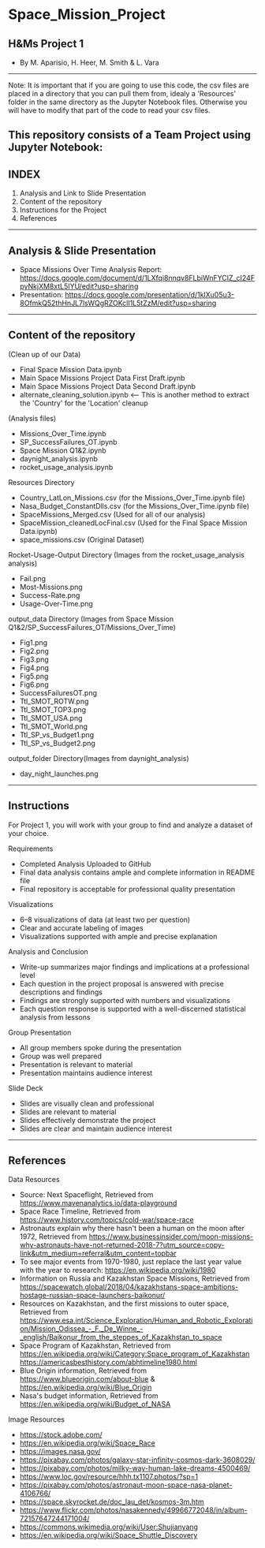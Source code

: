 # Space_Mission_Project
H&amp;Ms Project 1
--------------------------------
- By M. Aparisio, H. Heer, M. Smith & L. Vara
--------------------------------

Note: It is important that if you are going to use this code, the csv files
are placed in a directory that you can pull them from, idealy a 'Resources' folder
in the same directory as the Jupyter Notebook files. Otherwise you will have to modify
that part of the code to read your csv files.

This repository consists of a Team Project using Jupyter Notebook:
---------------------------------
INDEX
---------------------------------
1. Analysis and Link to Slide Presentation
2. Content of the repository
3. Instructions for the Project
4. References

---------------------------------
Analysis & Slide Presentation
---------------------------------
- Space Missions Over Time Analysis Report: https://docs.google.com/document/d/1LXfqi8nnqv8FLbiWnFYCIZ_cI24FpyNkjXM8xtL5IYU/edit?usp=sharing
- Presentation: https://docs.google.com/presentation/d/1klXu05u3-8OfmkQ52thHnJL7lsWQgRZOKclI1L5tZzM/edit?usp=sharing 

---------------------------------
Content of the repository
---------------------------------
(Clean up of our Data)
- Final Space Mission Data.ipynb
- Main Space Missions Project Data First Draft.ipynb
- Main Space Missions Project Data Second Draft.ipynb
- alternate_cleaning_solution.ipynb <-- This is another method to extract the 'Country' for the 'Location' cleanup

(Analysis files)
- Missions_Over_Time.ipynb
- SP_SuccessFailures_OT.ipynb
- Space Mission Q1&2.ipynb
- daynight_analysis.ipynb
- rocket_usage_analysis.ipynb

Resources Directory
- Country_LatLon_Missions.csv (for the Missions_Over_Time.ipynb file)
- Nasa_Budget_ConstantDlls.csv (for the Missions_Over_Time.ipynb file)
- SpaceMissions_Merged.csv (Used for all of our analysis)
- SpaceMission_cleanedLocFinal.csv (Used for the Final Space Mission Data.ipynb)
- space_missions.csv (Original Dataset)

Rocket-Usage-Output Directory (Images from the rocket_usage_analysis analysis)
- Fail.png
- Most-Missions.png
- Success-Rate.png
- Usage-Over-Time.png

output_data Directory (Images from Space Mission Q1&2/SP_SuccessFailures_OT/Missions_Over_Time)
- Fig1.png
- Fig2.png
- Fig3.png
- Fig4.png
- Fig5.png
- Fig6.png
- SuccessFailuresOT.png
- Ttl_SMOT_ROTW.png
- Ttl_SMOT_TOP3.png
- Ttl_SMOT_USA.png
- Ttl_SMOT_World.png
- Ttl_SP_vs_Budget1.png
- Ttl_SP_vs_Budget2.png

output_folder Directory(Images from daynight_analysis)
- day_night_launches.png

----------------------------------
Instructions
----------------------------------
For Project 1, you will work with your group to find and analyze a dataset of your choice.

Requirements
- Completed Analysis Uploaded to GitHub 
- Final data analysis contains ample and complete information in README file 
- Final repository is acceptable for professional quality presentation 

Visualizations 
- 6–8 visualizations of data (at least two per question) 
- Clear and accurate labeling of images 
- Visualizations supported with ample and precise explanation 

Analysis and Conclusion
- Write-up summarizes major findings and implications at a professional level 
- Each question in the project proposal is answered with precise descriptions and findings 
- Findings are strongly supported with numbers and visualizations 
- Each question response is supported with a well-discerned statistical analysis from lessons

Group Presentation
- All group members spoke during the presentation
- Group was well prepared
- Presentation is relevant to material
- Presentation maintains audience interest

Slide Deck
- Slides are visually clean and professional
- Slides are relevant to material
- Slides effectively demonstrate the project
- Slides are clear and maintain audience interest

------------------------------------
References
------------------------------------

Data Resources
- Source: Next Spaceflight, Retrieved from https://www.mavenanalytics.io/data-playground 
- Space Race Timeline, Retrieved from https://www.history.com/topics/cold-war/space-race 
- Astronauts explain why there hasn't been a human on the moon after 1972, Retrieved from https://www.businessinsider.com/moon-missions-why-astronauts-have-not-returned-2018-7?utm_source=copy-link&utm_medium=referral&utm_content=topbar 
- To see major events from 1970-1980, just replace the last year value with the year to research: https://en.wikipedia.org/wiki/1980 
- Information on Russia and Kazakhstan Space Missions, Retrieved from https://spacewatch.global/2018/04/kazakhstans-space-ambitions-hostage-russian-space-launchers-baikonur/ 
- Resources on Kazakhstan, and the first missions to outer space, Retrieved from 
https://www.esa.int/Science_Exploration/Human_and_Robotic_Exploration/Mission_Odissea_-_F._De_Winne_-_english/Baikonur_from_the_steppes_of_Kazakhstan_to_space 
- Space Program of Kazakhstan, Retrieved from https://en.wikipedia.org/wiki/Category:Space_program_of_Kazakhstan 
https://americasbesthistory.com/abhtimeline1980.html 
- Blue Origin information, Retrieved from https://www.blueorigin.com/about-blue & https://en.wikipedia.org/wiki/Blue_Origin
- Nasa's budget information, Retrieved from https://en.wikipedia.org/wiki/Budget_of_NASA

Image Resources
- https://stock.adobe.com/ 
- https://en.wikipedia.org/wiki/Space_Race
- https://images.nasa.gov/ 
- https://pixabay.com/photos/galaxy-star-infinity-cosmos-dark-3608029/ 
- https://pixabay.com/photos/milky-way-human-lake-dreams-4500469/ 
- https://www.loc.gov/resource/hhh.tx1107.photos/?sp=1 
- https://pixabay.com/photos/astronaut-moon-space-nasa-planet-4106766/
- https://space.skyrocket.de/doc_lau_det/kosmos-3m.htm 
- https://www.flickr.com/photos/nasakennedy/49966772048/in/album-72157647244171004/ 
- https://commons.wikimedia.org/wiki/User:Shujianyang 
- https://en.wikipedia.org/wiki/Space_Shuttle_Discovery 



